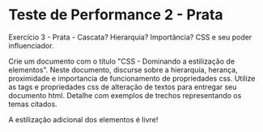 # Teste de Performance 2 - Prata

Exercício 3 - Prata - Cascata? Hierarquia? Importância? CSS e seu poder influenciador.

Crie um documento com o título "CSS - Dominando a estilização de elementos". Neste documento, discurse sobre a hierarquia, herança, proximidade e importancia de funcionamento de propriedades css. Utilize as tags e propriedades css de alteração de textos para entregar seu documento html. Detalhe com exemplos de trechos representando os temas citados.

A estilização adicional dos elementos é livre!
